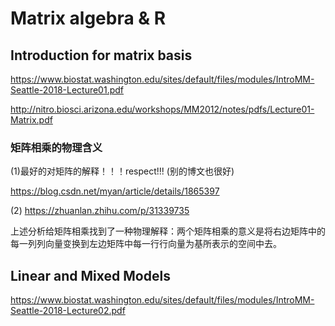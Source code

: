 

# Matrix algebra & R
## Introduction for matrix basis
https://www.biostat.washington.edu/sites/default/files/modules/IntroMM-Seattle-2018-Lecture01.pdf 

http://nitro.biosci.arizona.edu/workshops/MM2012/notes/pdfs/Lecture01-Matrix.pdf

### 矩阵相乘的物理含义
(1)最好的对矩阵的解释！！！respect!!! (别的博文也很好)

https://blog.csdn.net/myan/article/details/1865397

(2)
https://zhuanlan.zhihu.com/p/31339735

上述分析给矩阵相乘找到了一种物理解释：两个矩阵相乘的意义是将右边矩阵中的每一列列向量变换到左边矩阵中每一行行向量为基所表示的空间中去。
## Linear and Mixed Models 
https://www.biostat.washington.edu/sites/default/files/modules/IntroMM-Seattle-2018-Lecture02.pdf
